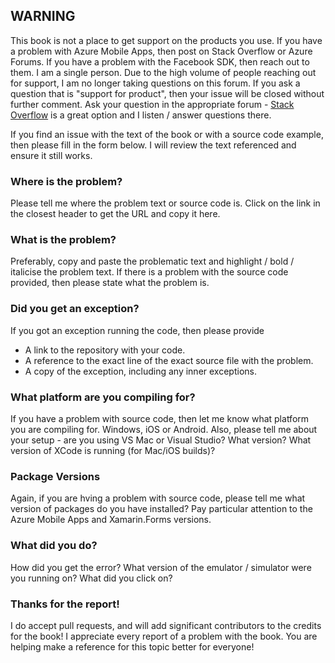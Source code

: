 ## WARNING

This book is not a place to get support on the products you use.  If you have a problem with Azure Mobile Apps, then post on Stack Overflow or Azure Forums.  If you have a problem with the Facebook SDK, then reach out to them.  I am a single person.  Due to the high volume of people reaching out for support, I am no longer taking questions on this forum.  If you ask a question that is "support for product", then your issue will be closed without further comment.  Ask your question in the appropriate forum - [Stack Overflow](https://stackoverflow.com) is a great option and I listen / answer questions there.

If you find an issue with the text of the book or with a source code example, then please fill in the form below.  I will review the text referenced and ensure it still works.

### Where is the problem?

Please tell me where the problem text or source code is.  Click on the link in the closest header to get the URL and copy it here.

### What is the problem?

Preferably, copy and paste the problematic text and highlight / bold / italicise the problem text.  If there is a problem with the source code provided, then please state what the problem is.

### Did you get an exception?

If you got an exception running the code, then please provide

* A link to the repository with your code.
* A reference to the exact line of the exact source file with the problem.
* A copy of the exception, including any inner exceptions.

### What platform are you compiling for?

If you have a problem with source code, then let me know what platform you are compiling for.  Windows, iOS or Android.  Also, please tell me about your setup - are you using VS Mac or Visual Studio?  What version?  What version of XCode is running (for Mac/iOS builds)?

### Package Versions

Again, if you are hving a problem with source code, please tell me what version of packages do you have installed?  Pay particular attention to the Azure Mobile Apps and Xamarin.Forms versions.

### What did you do?

How did you get the error?  What version of the emulator / simulator were you running on?  What did you click on?

### Thanks for the report!

I do accept pull requests, and will add significant contributors to the credits for the book!  I appreciate every report of a problem with the book.  You are helping make a reference for this topic better for everyone!  

